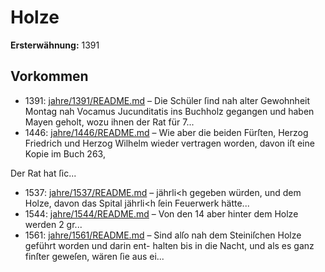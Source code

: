 # Holze

**Ersterwähnung:** 1391

## Vorkommen
- 1391: [jahre/1391/README.md](../jahre/1391/README.md) – Die Schüler ſind nah alter Gewohnheit Montag nah
Vocamus Jucunditatis ins Buchholz gegangen und haben
Mayen geholt, wozu ihnen der Rat für 7...
- 1446: [jahre/1446/README.md](../jahre/1446/README.md) – Wie aber die beiden Fürſten, Herzog Friedrich und Herzog
Wilhelm wieder vertragen worden, davon iſt eine Kopie im
Buch 263,

Der Rat hat ſic...
- 1537: [jahre/1537/README.md](../jahre/1537/README.md) – jährli<h gegeben würden, und dem
Holze, davon das Spital jährli<h ſein Feuerwerk hätte...
- 1544: [jahre/1544/README.md](../jahre/1544/README.md) – Von den
14 aber hinter dem Holze werden 2 gr...
- 1561: [jahre/1561/README.md](../jahre/1561/README.md) – Sind alſo nah
dem Steiniſchen Holze geführt worden und darin ent-
halten bis in die Nacht, und als es ganz finſter geweſen,
wären ſie aus ei...
